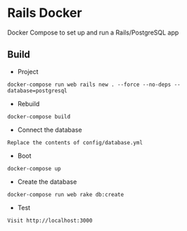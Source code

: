 # Rails Docker
Docker Compose to set up and run a Rails/PostgreSQL app

Build
--

* Project

```
docker-compose run web rails new . --force --no-deps --database=postgresql
```

* Rebuild

```
docker-compose build
```

* Connect the database

```
Replace the contents of config/database.yml
```

* Boot

```
docker-compose up
```

* Create the database

```
docker-compose run web rake db:create
```

* Test

```
Visit http://localhost:3000
```

